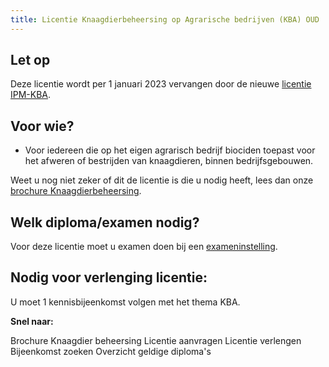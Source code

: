 ```yaml
---
title: Licentie Knaagdierbeheersing op Agrarische bedrijven (KBA) OUD
---
```


## Let op

Deze licentie wordt per 1 januari 2023 vervangen door de nieuwe [licentie IPM-KBA](/licenties/welke-licenties-zijn-er/licentie-ipm-knaagdierbeheersing-op-agrarische-bedrijven).

## Voor wie?

- Voor iedereen die op het eigen agrarisch bedrijf biociden toepast voor het afweren of bestrijden van knaagdieren, binnen bedrijfsgebouwen.

Weet u nog niet zeker of dit de licentie is die u nodig heeft, lees dan onze [brochure Knaagdierbeheersing](https://administratie.erkenningen.nl/Portals/1/20220128_Folder_knaagdierbeheersing-2021.pdf).

## Welk diploma/examen nodig?

Voor deze licentie moet u examen doen bij een [exameninstelling](/wat-wij-doen/exameninstellingen).

## Nodig voor verlenging licentie:

U moet 1 kennisbijeenkomst volgen met het thema KBA.

**Snel naar:**

<LinkButtonContainer>
<LinkButton to="https://administratie.erkenningen.nl/Portals/1/20220128_Folder_knaagdierbeheersing-2021.pdf">Brochure Knaagdier beheersing</LinkButton>
<LinkButton to="/licenties/licentie-aanvragen">Licentie aanvragen</LinkButton>
<LinkButton to="/licenties/licentie-verlengen">Licentie verlengen</LinkButton>
<LinkButton to="/bijeenkomsten/bijeenkomsten-zoeken#/bijeenkomsten-zoeken/op-locatie">Bijeenkomst zoeken</LinkButton>
<LinkButton to="/licenties/licentie-aanvragen/geldige-diplomas">Overzicht geldige diploma's</LinkButton>
</LinkButtonContainer>
